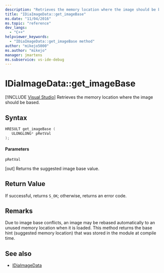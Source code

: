```yaml
---
description: "Retrieves the memory location where the image should be based."
title: "IDiaImageData::get_imageBase"
ms.date: "11/04/2016"
ms.topic: "reference"
dev_langs:
  - "C++"
helpviewer_keywords:
  - "IDiaImageData::get_imageBase method"
author: "mikejo5000"
ms.author: "mikejo"
manager: jmartens
ms.subservice: vs-ide-debug
---
```

# IDiaImageData::get_imageBase

 [!INCLUDE [Visual Studio](~/includes/applies-to-version/vs-windows-only.md)]
Retrieves the memory location where the image should be based.

## Syntax

```C++
HRESULT get_imageBase ( 
   ULONGLONG* pRetVal
);
```

#### Parameters
 `pRetVal`

[out] Returns the suggested image base value.

## Return Value
 If successful, returns `S_OK`; otherwise, returns an error code.

## Remarks
 Due to image base conflicts, an image may be rebased automatically to an unused memory location when it is loaded. This method returns the base hint (suggested memory location) that was stored in the module at compile time.

## See also
- [IDiaImageData](../../debugger/debug-interface-access/idiaimagedata.md)

